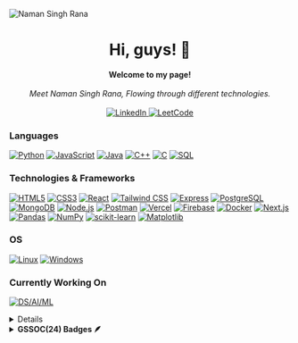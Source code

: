 ![Naman Singh Rana](https://github.com/user-attachments/assets/f4690d5f-2d3c-4264-a2e1-12fee4e4a7db)

<h1 align="center">Hi, guys! 👋</h1>

<p align="center">
    <b>Welcome to my page!</b><br><br>
   <i>
        Meet Naman Singh Rana, Flowing through different technologies.
    </i>
    <br>
    <br>
    <a href="https://www.linkedin.com/in/naman-rana-32827b217/">
        <img src="https://img.shields.io/badge/linkedin-%230077B5.svg?style=for-the-badge&logo=linkedin&logoColor=white" alt="LinkedIn">
    </a>
    <a href="https://leetcode.com/namansinghrana">
        <img src="https://img.shields.io/badge/LeetCode-000000?style=for-the-badge&logo=LeetCode&logoColor=#d16c06" alt="LeetCode">
    </a>
</p>


### Languages
[![Python](https://img.shields.io/badge/python-black?style=for-the-badge&logo=python)](https://github.com/namansinghrana)
[![JavaScript](https://img.shields.io/badge/javascript-black?style=for-the-badge&logo=javascript)](https://github.com/namansinghrana)
[![Java](https://img.shields.io/badge/java-black?style=for-the-badge&logo=openjdk)](https://github.com/namansinghrana)
[![C++](https://img.shields.io/badge/c++-black?style=for-the-badge&logo=cplusplus)](https://github.com/namansinghrana)
[![C](https://img.shields.io/badge/c-black?style=for-the-badge&logo=c)](https://github.com/namansinghrana)
[![SQL](https://img.shields.io/badge/sql-black?style=for-the-badge&logo=mysql)](https://github.com/namansinghrana)


### Technologies & Frameworks
[![HTML5](https://img.shields.io/badge/html5-black?style=for-the-badge&logo=html5)](https://github.com/namansinghrana)
[![CSS3](https://img.shields.io/badge/css3-black?style=for-the-badge&logo=css3)](https://github.com/namansinghrana)
[![React](https://img.shields.io/badge/React-black?style=for-the-badge&logo=react)](https://github.com/namansinghrana)
[![Tailwind CSS](https://img.shields.io/badge/Tailwind%20CSS-black?style=for-the-badge&logo=tailwind-css)](https://github.com/namansinghrana) 
[![Express](https://img.shields.io/badge/Express-black?style=for-the-badge&logo=express)](https://github.com/namansinghrana)
[![PostgreSQL](https://img.shields.io/badge/PostgreSQL-black?style=for-the-badge&logo=postgresql)](https://github.com/namansinghrana)
[![MongoDB](https://img.shields.io/badge/MongoDB-black?style=for-the-badge&logo=mongodb)](https://github.com/namansinghrana)
[![Node.js](https://img.shields.io/badge/Node.js-black?style=for-the-badge&logo=node.js)](https://github.com/namansinghrana) 
[![Postman](https://img.shields.io/badge/Postman-black?style=for-the-badge&logo=postman)](https://github.com/namansinghrana) 
[![Vercel](https://img.shields.io/badge/Vercel-black?style=for-the-badge&logo=vercel)](https://github.com/namansinghrana) 
[![Firebase](https://img.shields.io/badge/Firebase-black?style=for-the-badge&logo=firebase)](https://github.com/namansinghrana) 
[![Docker](https://img.shields.io/badge/Docker-black?style=for-the-badge&logo=docker)](https://github.com/namansinghrana/)
[![Next.js](https://img.shields.io/badge/Next.js-black?style=for-the-badge&logo=next.js)](https://github.com/namansinghrana/)
[![Pandas](https://img.shields.io/badge/Pandas-black?style=for-the-badge&logo=pandas)](https://github.com/namansinghrana/)
[![NumPy](https://img.shields.io/badge/NumPy-black?style=for-the-badge&logo=numpy)](https://github.com/namansinghrana/)
[![scikit-learn](https://img.shields.io/badge/scikit--learn-black?style=for-the-badge&logo=scikit-learn)](https://github.com/namansinghrana/)
[![Matplotlib](https://img.shields.io/badge/Matplotlib-black?style=for-the-badge&logo=chart.js)](https://github.com/namansinghrana/)

### OS
[![Linux](https://img.shields.io/badge/linux-black?style=for-the-badge&logo=Linux)](https://github.com/namansinghrana)
[![Windows](https://img.shields.io/badge/Windows-black?style=for-the-badge&logo=Windows)]()


### Currently Working On
[![DS/AI/ML](https://img.shields.io/badge/DS%2FAI%2FML-black?style=for-the-badge&logo=tensorflow)](https://www.tensorflow.org/)


<details>
<p align="center">
  <a href="https://github.com/namansinghrana">
    <img src="http://github-profile-summary-cards.vercel.app/api/cards/profile-details?username=namansinghrana&theme=transparent" />
  </a>
  <a href="https://github.com/namansinghrana">
    <img src="https://github-readme-streak-stats.herokuapp.com/?user=namansinghrana&hide_border=true&card_width=338&theme=transparent" />
  </a>
  <a href="https://github.com/namansinghrana">
    <img src="http://github-profile-summary-cards.vercel.app/api/cards/stats?username=namansinghrana&theme=transparent" />
  </a>
</details>

<details>	
 <summary><b>GSSOC(24) Badges 🪶</b></summary><br>
<div style='display:flex; align-items:center; gap: 10px;' align='center'><a href="https://gssoc.girlscript.tech/leaderboard">
<img src="https://raw.githubusercontent.com/GSSoC24/Postman-Challenge/main/docs/assets/Postman%20White.png" width="100px" height="100px" />
  <img src="https://raw.githubusercontent.com/GSSoC24/Postman-Challenge/main/docs/assets/1.png" width="100px" height="100px" />
  <img src="https://raw.githubusercontent.com/GSSoC24/Postman-Challenge/main/docs/assets/2.png" width="100px" height="100px" />
  <img src="https://raw.githubusercontent.com/GSSoC24/Postman-Challenge/main/docs/assets/3.png" width="100px" height="100px" />
  <img src="https://raw.githubusercontent.com/GSSoC24/Postman-Challenge/main/docs/assets/4.png" width="100px" height="100px" />
  <img src="https://raw.githubusercontent.com/GSSoC24/Postman-Challenge/main/docs/assets/5.png" width="100px" height="100px" />
  <img src="https://raw.githubusercontent.com/GSSoC24/Postman-Challenge/main/docs/assets/6.png" width="105px" height="105px" />
  <img src="https://raw.githubusercontent.com/GSSoC24/Postman-Challenge/main/docs/assets/7.png" width="100px" height="100px" />
  <img src="https://raw.githubusercontent.com/GSSoC24/Postman-Challenge/main/docs/assets/8.png" width="100px" height="100px" />
</div>
</details>

